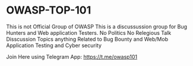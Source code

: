 # OWASP-TOP-101
This is not Official Group of OWASP This is a discussussion group for Bug Hunters and Web application Testers. No Politics No Relegious Talk Disscussion Topics anything Related to Bug Bounty and Web/Mob Application Testing and Cyber security 

Join Here using Telegram App: 
https://t.me/owasp101
